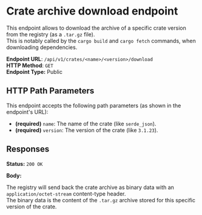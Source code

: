 Crate archive download endpoint
===============================

This endpoint allows to download the archive of a specific crate version from the registry (as a `.tar.gz` file).  
This is notably called by the `cargo build` and `cargo fetch` commands, when downloading dependencies.  

**Endpoint URL**: `/api/v1/crates/<name>/<version>/download`  
**HTTP Method**: `GET`  
**Endpoint Type:** Public  

HTTP Path Parameters
--------------------

This endpoint accepts the following path parameters (as shown in the endpoint's URL):

- **(required)** `name`: The name of the crate (like `serde_json`).
- **(required)** `version`: The version of the crate (like `3.1.23`).

Responses
---------

**Status:** `200 OK`

**Body:**

The registry will send back the crate archive as binary data with an `application/octet-stream` content-type header.  
The binary data is the content of the `.tar.gz` archive stored for this specific version of the crate.  
